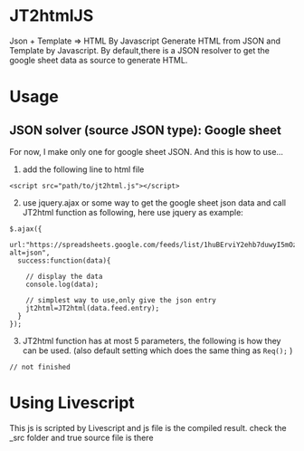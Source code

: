 JT2htmlJS
=========

Json + Template => HTML By Javascript
Generate HTML from JSON and Template by Javascript. By default,there is a JSON resolver to get the google sheet data as source to generate HTML.

Usage
===

## JSON solver (source JSON type): Google sheet
For now, I make only one for google sheet JSON. And this is how to use...
 1. add the following line to html file
  
  ```
  <script src="path/to/jt2html.js"></script>
  ```

 2. use jquery.ajax or some way to get the google sheet json data and call JT2html function as following, here use jquery as example:
  ```
  $.ajax({
    url:"https://spreadsheets.google.com/feeds/list/1huBErviY2ehb7duwyI5mOzc9y3Ia5yBFQTvPaTyVfFM/od6/public/values?alt=json",
    success:function(data){
    
      // display the data
      console.log(data);
      
      // simplest way to use,only give the json entry
      jt2html=JT2html(data.feed.entry);
    }
  });
  ```

 3. JT2html function has at most 5 parameters, the following is how they can be used. (also default setting which does the same thing as `Req();` )
  ```
  // not finished
  ```


Using Livescript
===
This js is scripted by Livescript and js file is the compiled result.
check the _src folder and true source file is there

